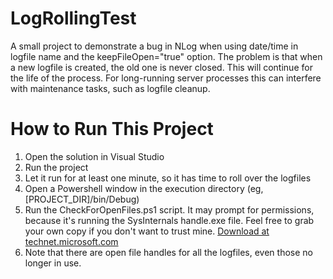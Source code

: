 # LogRollingTest
A small project to demonstrate a bug in NLog when using date/time in logfile name and the keepFileOpen="true" option.
The problem is that when a new logfile is created, the old one is never closed. This will continue for the life of the process.
For long-running server processes this can interfere with maintenance tasks, such as logfile cleanup. 

# How to Run This Project
1. Open the solution in Visual Studio
2. Run the project
3. Let it run for at least one minute, so it has time to roll over the logfiles
4. Open a Powershell window in the execution directory (eg, [PROJECT_DIR]/bin/Debug)
5. Run the CheckForOpenFiles.ps1 script. It may prompt for permissions, because it's running the SysInternals handle.exe file. Feel free to grab your own copy if you don't want to trust mine. [Download at technet.microsoft.com](https://technet.microsoft.com/en-us/sysinternals/bb896655.aspx)
6. Note that there are open file handles for all the logfiles, even those no longer in use.

